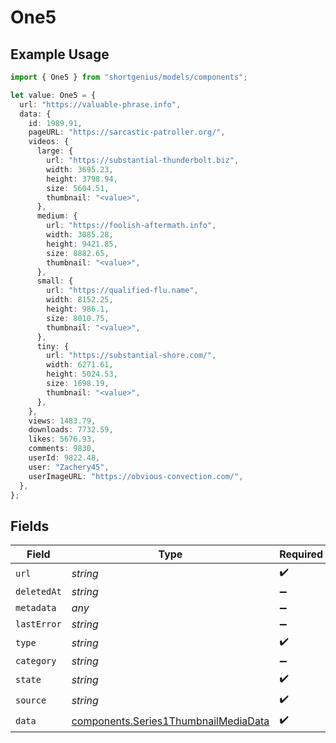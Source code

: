 # One5

## Example Usage

```typescript
import { One5 } from "shortgenius/models/components";

let value: One5 = {
  url: "https://valuable-phrase.info",
  data: {
    id: 1989.91,
    pageURL: "https://sarcastic-patroller.org/",
    videos: {
      large: {
        url: "https://substantial-thunderbolt.biz",
        width: 3695.23,
        height: 3798.94,
        size: 5604.51,
        thumbnail: "<value>",
      },
      medium: {
        url: "https://foolish-aftermath.info",
        width: 3085.28,
        height: 9421.85,
        size: 8882.65,
        thumbnail: "<value>",
      },
      small: {
        url: "https://qualified-flu.name",
        width: 8152.25,
        height: 986.1,
        size: 8010.75,
        thumbnail: "<value>",
      },
      tiny: {
        url: "https://substantial-shore.com/",
        width: 6271.61,
        height: 5024.53,
        size: 1698.19,
        thumbnail: "<value>",
      },
    },
    views: 1483.79,
    downloads: 7732.59,
    likes: 5676.93,
    comments: 9830,
    userId: 9822.48,
    user: "Zachery45",
    userImageURL: "https://obvious-convection.com/",
  },
};
```

## Fields

| Field                                                                                        | Type                                                                                         | Required                                                                                     | Description                                                                                  |
| -------------------------------------------------------------------------------------------- | -------------------------------------------------------------------------------------------- | -------------------------------------------------------------------------------------------- | -------------------------------------------------------------------------------------------- |
| `url`                                                                                        | *string*                                                                                     | :heavy_check_mark:                                                                           | N/A                                                                                          |
| `deletedAt`                                                                                  | *string*                                                                                     | :heavy_minus_sign:                                                                           | N/A                                                                                          |
| `metadata`                                                                                   | *any*                                                                                        | :heavy_minus_sign:                                                                           | N/A                                                                                          |
| `lastError`                                                                                  | *string*                                                                                     | :heavy_minus_sign:                                                                           | N/A                                                                                          |
| `type`                                                                                       | *string*                                                                                     | :heavy_check_mark:                                                                           | N/A                                                                                          |
| `category`                                                                                   | *string*                                                                                     | :heavy_minus_sign:                                                                           | N/A                                                                                          |
| `state`                                                                                      | *string*                                                                                     | :heavy_check_mark:                                                                           | N/A                                                                                          |
| `source`                                                                                     | *string*                                                                                     | :heavy_check_mark:                                                                           | N/A                                                                                          |
| `data`                                                                                       | [components.Series1ThumbnailMediaData](../../models/components/series1thumbnailmediadata.md) | :heavy_check_mark:                                                                           | N/A                                                                                          |